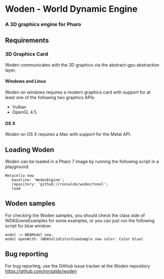 # Woden - World Dynamic Engine
### A 3D graphics engine for Pharo

## Requirements

### 3D Graphics Card
Woden communicates with the 3D graphics via the abstract-gpu abstraction layer.

#### Windows and Linux

Woden on windows requires a modern graphics card with support for at least one
of the following two graphics APIs:
* Vulkan
* OpenGL 4.5

#### OS X

Woden on OS X requires a Mac with support for the Metal API.

## Loading Woden

Woden can be loaded in a Pharo 7 image by running the following script in a
playground:

```smalltalk
Metacello new
   baseline: 'WodenEngine';
   repository: 'github://ronsaldo/woden/tonel';
   load
```

## Woden samples

For checking the Woden samples, you should check the class side of WDASceneExamples
for some examples, or you can just run the following script for blue window:

```smalltalk
model := WDAModel new.
model openWith: (WDASolidColorViewSample new color: Color blue)
```

## Bug reporting

For bug reporting, use the GitHub issue tracker at the Woden repository https://github.com/ronsaldo/woden
